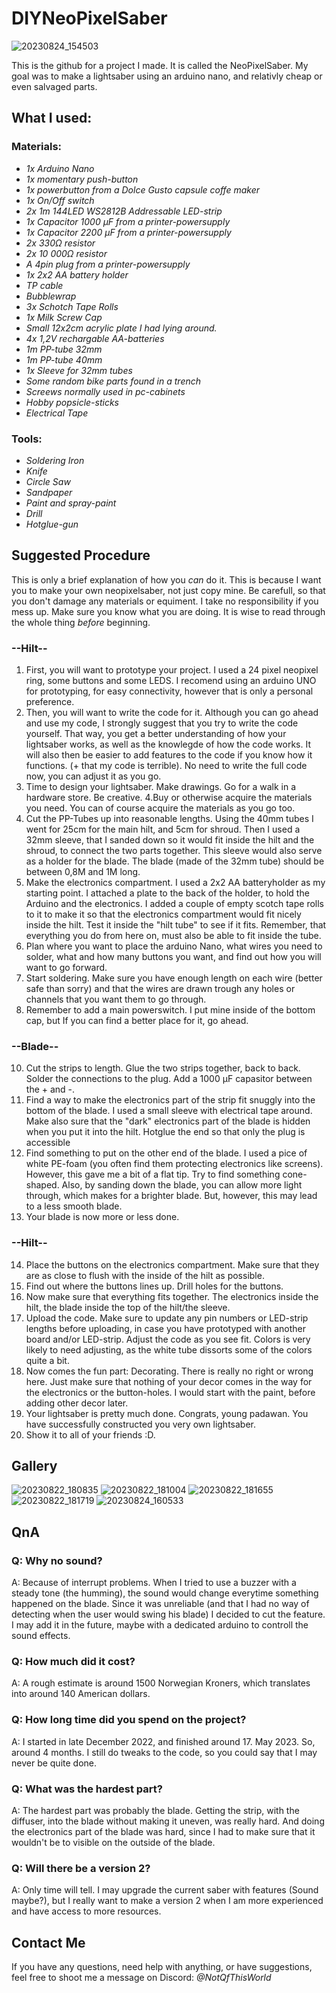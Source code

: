 # DIYNeoPixelSaber

![20230824_154503](https://github.com/NotQfThisWorld/DIYNeoPixelSaber/assets/113789597/eb88688a-9a80-4d6f-bde4-b064434a8532)


This is the github for a project I made. It is called the NeoPixelSaber.
My goal was to make a lightsaber using an arduino nano, and relativly cheap or even salvaged parts.



## What I used:

### Materials:
- _1x Arduino Nano_
- _1x momentary push-button_
- _1x powerbutton from a Dolce Gusto capsule coffe maker_
- _1x On/Off switch_
- _2x 1m 144LED WS2812B Addressable LED-strip_
- _1x Capacitor 1000 µF from a printer-powersupply_
- _1x Capacitor 2200 µF from a printer-powersupply_
- _2x 330Ω resistor_
- _2x 10 000Ω resistor_
- _A 4pin plug from a printer-powersupply_
- _1x 2x2 AA battery holder_
- _TP cable_
- _Bubblewrap_
- _3x Schotch Tape Rolls_
- _1x Milk Screw Cap_
- _Small 12x2cm acrylic plate I had lying around._
- _4x 1,2V rechargable AA-batteries_
- _1m PP-tube 32mm_
- _1m PP-tube 40mm_
- _1x Sleeve for 32mm tubes_
- _Some random bike parts found in a trench_
- _Screews normally used in pc-cabinets_
- _Hobby popsicle-sticks_
- _Electrical Tape_

### Tools:
- _Soldering Iron_
- _Knife_
- _Circle Saw_
- _Sandpaper_
- _Paint and spray-paint_
- _Drill_
- _Hotglue-gun_



## Suggested Procedure

This is only a brief explanation of how you _can_ do it. This is because I want you to make your own neopixelsaber, not just copy mine. Be carefull, so that you don't damage any materials or equiment. I take no responsibility if you mess up. Make sure you know what you are doing. It is wise to read through the whole thing _before_ beginning.

###   --Hilt--
1. First, you will want to prototype your project. I used a 24 pixel neopixel ring, some buttons and some LEDS. I recomend using an arduino UNO for prototyping, for easy connectivity, however that is only a personal preference.
2. Then, you will want to write the code for it. Although you can go ahead and use my code, I strongly suggest that you try to write the code yourself. That way, you get a better understanding of how your lightsaber works, as well as the knowlegde of how the code works. It will also then be easier to add features to the code if you know how it functions. (+ that my code is terrible).
No need to write the full code now, you can adjust it as you go.
3. Time to design your lightsaber. Make drawings. Go for a walk in a hardware store. Be creative.
4.Buy or otherwise acquire the materials you need. You can of course acquire the materials as you go too.
5. Cut the PP-Tubes up into reasonable lengths. Using the 40mm tubes I went for 25cm for the main hilt, and 5cm for shroud. Then I used a 32mm sleeve, that I sanded down so it would fit inside the hilt and the shroud, to connect the two parts together. This sleeve would also serve as a holder for the blade. The blade (made of the 32mm tube) should be between 0,8M and 1M long.
6. Make the electronics compartment. I used a 2x2 AA batteryholder as my starting point. I attached a plate to the back of the holder, to hold the Arduino and the electronics. I added a couple of empty scotch tape rolls to it to make it so that the electronics compartment would fit nicely inside the hilt. Test it inside the "hilt tube" to see if it fits. Remember, that everything you do from here on, must also be able to fit inside the tube.
7. Plan where you want to place the arduino Nano, what wires you need to solder, what and how many buttons you want, and find out how you will want to go forward.
8. Start soldering. Make sure you have enough length on each wire (better safe than sorry) and that the wires are drawn trough any holes or channels that you want them to go through.
9. Remember to add a main powerswitch. I put mine inside of the bottom cap, but If you can find a better place for it, go ahead.

###   --Blade--
10. Cut the strips to length. Glue the two strips together, back to back. Solder the connections to the plug. Add a 1000 µF capasitor between the + and -.
11. Find a way to make the electronics part of the strip fit snuggly into the bottom of the blade. I used a small sleeve with electrical tape around. Make also sure that the "dark" electronics part of the blade is hidden when you put it into the hilt. Hotglue the end so that only the plug is accessible
12. Find something to put on the other end of the blade. I used a pice of white PE-foam (you often find them protecting electronics like screens). However, this gave me a bit of a flat tip. Try to find something cone-shaped. Also, by sanding down the blade, you can allow more light through, which makes for a brighter blade. But, however, this may lead to a less smooth blade.
13. Your blade is now more or less done.

###   --Hilt--
14. Place the buttons on the electronics compartment. Make sure that they are as close to flush with the inside of the hilt as possible.
15. Find out where the buttons lines up. Drill holes for the buttons.
16. Now make sure that everything fits together. The electronics inside the hilt, the blade inside the top of the hilt/the sleeve.
17. Upload the code. Make sure to update any pin numbers or LED-strip lengths before uploading, in case you have prototyped with another board and/or LED-strip. Adjust the code as you see fit. Colors is very likely to need adjusting, as the white tube dissorts some of the colors quite a bit.
18. Now comes the fun part: Decorating. There is really no right or wrong here. Just make sure that nothing of your decor comes in the way for the electronics or the button-holes. I would start with the paint, before adding other decor later.
19. Your lightsaber is pretty much done. Congrats, young padawan. You have successfully constructed you very own lightsaber.
20. Show it to all of your friends :D.



## Gallery
![20230822_180835](https://github.com/NotQfThisWorld/DIYNeoPixelSaber/assets/113789597/0053589a-f2af-4c14-bfaf-bd9e64663454)
![20230822_181004](https://github.com/NotQfThisWorld/DIYNeoPixelSaber/assets/113789597/2e862715-6fb2-49dc-9b35-af4becda76f9)
![20230822_181655](https://github.com/NotQfThisWorld/DIYNeoPixelSaber/assets/113789597/795b4370-064a-4b11-ab96-1d6bce60db9d)
![20230822_181719](https://github.com/NotQfThisWorld/DIYNeoPixelSaber/assets/113789597/4fa35747-e82b-4fe7-90df-0d47fe08c369)
![20230824_160533](https://github.com/NotQfThisWorld/DIYNeoPixelSaber/assets/113789597/0057b305-163c-4c66-8f70-cc37f5f22ef4)

## QnA

### Q: Why no sound?
A: Because of interrupt problems. When I tried to use a buzzer with a steady tone (the humming), the sound would change everytime something happened on the blade. Since it was unreliable (and that I had no way of detecting when the user would swing his blade) I decided to cut the feature. I may add it in the future, maybe with a dedicated arduino to controll the sound effects.

### Q: How much did it cost?
A: A rough estimate is around 1500 Norwegian Kroners, which translates into around 140 American dollars.

### Q: How long time did you spend on the project?
A: I started in late December 2022, and finished around 17. May 2023. So, around 4 months. I still do tweaks to the code, so you could say that I may never be quite done.

### Q: What was the hardest part?
A: The hardest part was probably the blade. Getting the strip, with the diffuser, into the blade without making it uneven, was really hard. And doing the electronics part of the blade was hard, since I had to make sure that it wouldn't be to visible on the outside of the blade.

### Q: Will there be a version 2?
A: Only time will tell. I may upgrade the current saber with features (Sound maybe?), but I really want to make a version 2 when I am more experienced and have access to more resources.

## Contact Me
If you have any questions, need help with anything, or have suggestions, feel free to shoot me a message on Discord: _@NotQfThisWorld_
